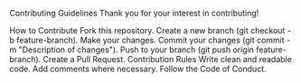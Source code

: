 Contributing Guidelines Thank you for your interest in contributing!

How to Contribute Fork this repository. Create a new branch (git checkout -b feature-branch). Make your changes. Commit your changes (git commit -m "Description of changes"). Push to your branch (git push origin feature-branch). Create a Pull Request. Contribution Rules Write clean and readable code. Add comments where necessary. Follow the Code of Conduct.
